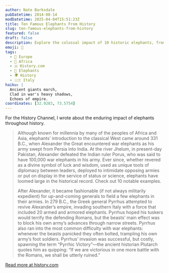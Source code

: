 ```yaml
---
author: Nate Barksdale
pubDatetime: 2014-08-14
modDatetime: 2025-04-04T15:51:23Z
title: Ten Famous Elephants From History
slug: ten-famous-elephants-from-history
featured: false
draft: false
description: Explore the colossal impact of 10 historic elephants, from war behemoths to symbols of regal diplomacy.
emoji: 🐘
tags:
  - 🍷 Europe
  - 🦁 Africa
  - 🇭 History.com
  - 🐘 Elephants
  - 🌍 History
  - 🇮🇹 Italy
haiku: |
  Ancient giants march,  
  Clad in war's heavy shadows,  
  Echoes of empire.
coordinates: [32.9283, 73.5754]
---
```


For the History Channel, I wrote about the enduring impact of elephants throughout history.

> Although known for millennia by many of the peoples of Africa and Asia, elephants’ introduction to the classical West came around 331 B.C., when Alexander the Great encountered war elephants as his army swept from Persia into India. At the river Jhelum, in present-day Pakistan, Alexander defeated the Indian ruler Porus, who was said to have 100,000 war elephants in his army. Ever since, whether revered as a divine symbol of luck and wisdom, used as unique tools of diplomacy between leaders, deployed to intimidate opposing armies or put on display in the service of status or science, elephants have loomed large in the historical record. Check out 10 notable examples.
>
> After Alexander, it became fashionable (if not always militarily expedient) for up-and-coming generals to field a few elephants in their armies. In 279 B.C., the Greek general Pyrrhus attempted to revive Alexander’s empire, invading southern Italy with a force that included 20 armed and armored elephants. Pyrrhus hoped his tuskers would terrify the defending Romans, but the beasts’ main effect was to block his own army’s advances through narrow streets. Pyrrhus also ran into the most common difficulty with war elephants: whenever the beasts panicked they often bolted, trampling his own army’s foot soldiers. Pyrrhus’ invasion was successful, but costly, spawning the term “Pyrrhic Victory”—the ancient historian Plutarch quotes him as quipping: “If we are victorious in one more battle with the Romans, we shall be utterly ruined.”

[Read more at history.com](https://www.history.com/news/10-famous-elephants-from-history)
